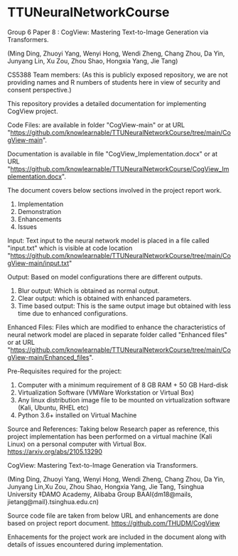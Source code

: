 # TTUNeuralNetworkCourse
Group 6
Paper 8 : CogView: Mastering Text-to-Image Generation via Transformers.

(Ming Ding, Zhuoyi Yang, Wenyi Hong, Wendi Zheng, Chang Zhou, Da Yin, Junyang Lin, Xu Zou, Zhou Shao, Hongxia Yang, Jie Tang)

CS5388 Team members:
(As this is publicly exposed repository, we are not providing names and R numbers of students here in view of security and consent perspective.)

This repository provides a detailed documentation for implementing CogView project.

Code Files: are available in folder "CogView-main" or at URL "https://github.com/knowlearnable/TTUNeuralNetworkCourse/tree/main/CogView-main".

Documentation is available in file "CogView_Implementation.docx" or at URL "https://github.com/knowlearnable/TTUNeuralNetworkCourse/CogView_Implementation.docx".

The document covers below sections involved in the project report work.
1) Implementation
2) Demonstration
3) Enhancements
4) Issues


Input:
Text input to the neural network model is placed in a file called "input.txt" which is visible at code location "https://github.com/knowlearnable/TTUNeuralNetworkCourse/tree/main/CogView-main/input.txt"

Output:
Based on model configurations there are different outputs.
1) Blur output: Which is obtained as normal output.
2) Clear output: which is obtained with enhanced parameters.
3) Time based output: This is the same output image but obtained with less time due to enhanced configurations.

Enhanced Files:
Files which are modified to enhance the characteristics of neural network model are placed in separate folder called "Enhanced files" or at URL "https://github.com/knowlearnable/TTUNeuralNetworkCourse/tree/main/CogView-main/Enhanced_files".

Pre-Requisites required for the project:
1) Computer with a minimum requirement of 8 GB RAM + 50 GB Hard-disk
2) Virtualization Software (VMWare Workstation or Virtual Box)
3) Any linux distribution image file to be mounted on virtualization software (Kali, Ubuntu, RHEL etc)
4) Python 3.6+ installed on Virtual Machine

Source and References:
Taking below Research paper as reference, this project implementation has been performed on a virtual machine (Kali Linux) on a personal computer with Virtual Box.
https://arxiv.org/abs/2105.13290

CogView: Mastering Text-to-Image Generation via Transformers.

(Ming Ding, Zhuoyi Yang, Wenyi Hong, Wendi Zheng, Chang Zhou, Da Yin, Junyang Lin,Xu Zou, Zhou Shao, Hongxia Yang, Jie Tang,
Tsinghua University ‡DAMO Academy, Alibaba Group BAAI{dm18@mails, jietang@mail}.tsinghua.edu.cn)

Source code file are taken from below URL and enhancements are done based on project report document.
https://github.com/THUDM/CogView


Enhacements for the project work are included in the document along with details of issues encountered during implementation.

